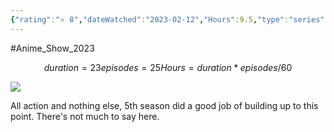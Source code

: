 ```yaml
---
{"rating":"⭐ 8","dateWatched":"2023-02-12","Hours":9.5,"type":"series","subType":"series","title":"Boku no Hero Academia 6th Season","englishTitle":"My Hero Academia Season 6","year":2022,"dataSource":"MALAPI","url":"https://myanimelist.net/anime/49918/Boku_no_Hero_Academia_6th_Season","id":49918,"genres":["Action"],"studios":["Bones"],"episodes":25,"duration":"23 min per ep","onlineRating":8.27,"actors":null,"image":"https://cdn.myanimelist.net/images/anime/1483/126005.jpg","released":true,"streamingServices":["Crunchyroll","Funimation","Netflix","Ani-One Asia","Bahamut Anime Crazy","Bilibili Global","Hulu","Laftel"],"airing":true,"airedFrom":"01/10/2022","airedTo":"01/01/1970","watched":false,"lastWatched":"","personalRating":0,"tags":["mediaDB/tv/series"],"dg-publish":true,"status":"🟢 watched","permalink":"/media-db/series/boku-no-hero-academia-6th-season-2022/","dgPassFrontmatter":true,"noteIcon":"3","created":"2023-11-14T21:08:36.281+05:30","updated":"2023-12-15T10:40:03.755+05:30"}
---
```


#Anime_Show_2023 
```math
duration = 23
episodes = 25
Hours = duration * episodes / 60
```
<img src="https://cdn.myanimelist.net/images/anime/1483/126005.jpg">

All action and nothing else, 5th season did a good job of building up to this point. There's not much to say here.